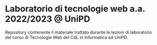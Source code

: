 # Laboratorio di tecnologie web a.a. 2022/2023 @ UniPD

Repository contenente il materiale trattato durante le lezioni di laboratorio del corso di Tecnologie Web del CdL in Informatica ad UniPD.
